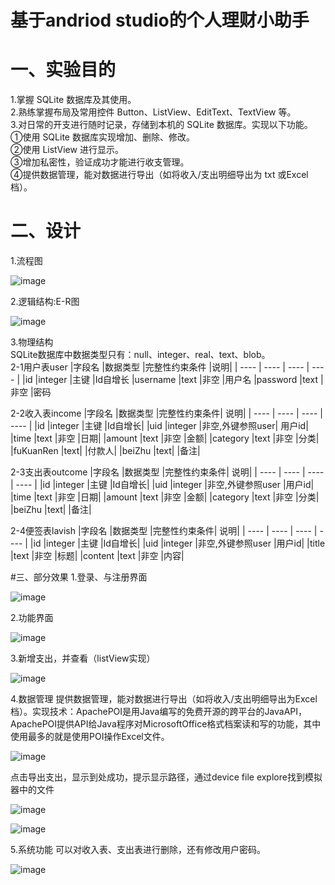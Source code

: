 # 基于andriod studio的个人理财小助手

# 一、实验目的
1.掌握 SQLite 数据库及其使用。<br>
2.熟练掌握布局及常用控件 Button、ListView、EditText、TextView 等。<br>
3.对日常的开支进行随时记录，存储到本机的 SQLite 数据库。实现以下功能。<br>
①使用 SQLite 数据库实现增加、删除、修改。<br>
②使用 ListView 进行显示。<br>
③增加私密性，验证成功才能进行收支管理。<br>
④提供数据管理，能对数据进行导出（如将收入/支出明细导出为 txt 或Excel档）。<br>

# 二、设计
1.流程图

![image](https://user-images.githubusercontent.com/56424284/145674593-59c5321e-64a1-4ce1-bb8c-4dc6b8e266c5.png)

2.逻辑结构:E-R图

![image](https://user-images.githubusercontent.com/56424284/145674451-2f0a9b75-aead-4120-bd5c-82918bac4a14.png)

3.物理结构<br>
SQLite数据库中数据类型只有：null、integer、real、text、blob。<br>
2-1用户表user
|字段名	|数据类型	|完整性约束条件	|说明|
|  ----  | ----  |  ----  | ----  |
|id	|integer	|主键	|Id自增长
|username	|text	|非空	|用户名
|password	|text	|非空	|密码

2-2收入表income
|字段名	|数据类型	|完整性约束条件|	说明|
|  ----  | ----  |  ----  | ----  |
|id	|integer	|主键	|Id自增长|
|uid	|integer	|非空,外键参照user|	用户id|
|time	|text	|非空	|日期|
|amount	|text	|非空	|金额|
|category	|text	|非空	|分类|
|fuKuanRen	|text|		|付款人|
|beiZhu	|text|		|备注|

2-3支出表outcome
|字段名	|数据类型	|完整性约束条件|	说明|
|  ----  | ----  |  ----  | ----  |
|id	|integer	|主键	|Id自增长|
|uid	|integer	|非空,外键参照user	|用户id|
|time	|text	|非空	|日期|
|amount	|text	|非空	|金额|
|category	|text	|非空	|分类|
|beiZhu	|text|		|备注|

2-4便签表lavish
|字段名	|数据类型	|完整性约束条件|	说明|
|  ----  | ----  |  ----  | ----  |
|id	|integer	|主键	|Id自增长|
|uid	|integer	|非空,外键参照user	|用户id|
|title	|text	|非空	|标题|
|content	|text	|非空	|内容|

#三、部分效果
1.登录、与注册界面

![image](https://user-images.githubusercontent.com/56424284/145674483-7bed92f7-4e2e-449d-aedf-0329e2fd5558.png)

2.功能界面

![image](https://user-images.githubusercontent.com/56424284/145674520-7bac2592-d178-4de1-b4e7-b39c4933f0f2.png)

3.新增支出，并查看（listView实现）

![image](https://user-images.githubusercontent.com/56424284/145674529-783e2fb4-4fef-451c-860b-7ea0094a2071.png)

4.数据管理
提供数据管理，能对数据进行导出（如将收入/支出明细导出为Excel档）。实现技术：ApachePOI是用Java编写的免费开源的跨平台的JavaAPI，ApachePOI提供API给Java程序对MicrosoftOffice格式档案读和写的功能，其中使用最多的就是使用POI操作Excel文件。

![image](https://user-images.githubusercontent.com/56424284/145674538-3c11f5c4-3e22-4749-a312-a41aa1fcac9a.png)

点击导出支出，显示到处成功，提示显示路径，通过device file explore找到模拟器中的文件

![image](https://user-images.githubusercontent.com/56424284/145674552-ee3c6dff-623e-469c-a4ef-b56162a17ab4.png)

![image](https://user-images.githubusercontent.com/56424284/145674557-fb1bf93a-9689-4d50-9f2e-b63fe22505b2.png)

5.系统功能
可以对收入表、支出表进行删除，还有修改用户密码。

![image](https://user-images.githubusercontent.com/56424284/145674569-1df7b42c-bde1-4853-836e-9a619f237b18.png)
